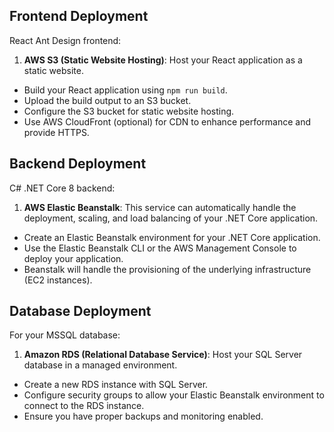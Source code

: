 ## Frontend Deployment
React Ant Design frontend:
1. **AWS S3 (Static Website Hosting)**: Host your React application as a static website.
  - Build your React application using `npm run build`.
  - Upload the build output to an S3 bucket.
  - Configure the S3 bucket for static website hosting.
  - Use AWS CloudFront (optional) for CDN to enhance performance and provide HTTPS.

## Backend Deployment
C# .NET Core 8 backend:
1. **AWS Elastic Beanstalk**: This service can automatically handle the deployment, scaling, and load balancing of your .NET Core application.
  - Create an Elastic Beanstalk environment for your .NET Core application.
  - Use the Elastic Beanstalk CLI or the AWS Management Console to deploy your application.
  - Beanstalk will handle the provisioning of the underlying infrastructure (EC2 instances).

## Database Deployment
For your MSSQL database:
1. **Amazon RDS (Relational Database Service)**: Host your SQL Server database in a managed environment.
  - Create a new RDS instance with SQL Server.
  - Configure security groups to allow your Elastic Beanstalk environment to connect to the RDS instance.
  - Ensure you have proper backups and monitoring enabled.
